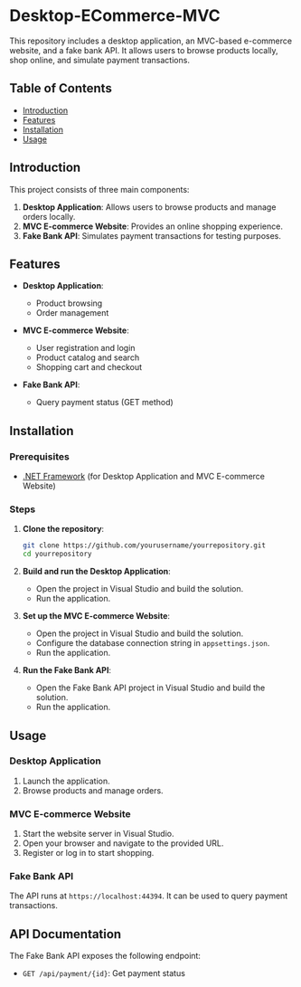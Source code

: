 # Desktop-ECommerce-MVC

This repository includes a desktop application, an MVC-based e-commerce website, and a fake bank API. It allows users to browse products locally, shop online, and simulate payment transactions.

## Table of Contents

- [Introduction](#introduction)
- [Features](#features)
- [Installation](#installation)
- [Usage](#usage)

## Introduction

This project consists of three main components:
1. **Desktop Application**: Allows users to browse products and manage orders locally.
2. **MVC E-commerce Website**: Provides an online shopping experience.
3. **Fake Bank API**: Simulates payment transactions for testing purposes.

## Features

- **Desktop Application**:
  - Product browsing
  - Order management

- **MVC E-commerce Website**:
  - User registration and login
  - Product catalog and search
  - Shopping cart and checkout

- **Fake Bank API**:
  - Query payment status (GET method)

## Installation

### Prerequisites

- [.NET Framework](https://dotnet.microsoft.com/download) (for Desktop Application and MVC E-commerce Website)

### Steps

1. **Clone the repository**:
    ```bash
    git clone https://github.com/yourusername/yourrepository.git
    cd yourrepository
    ```

2. **Build and run the Desktop Application**:
    - Open the project in Visual Studio and build the solution.
    - Run the application.

3. **Set up the MVC E-commerce Website**:
    - Open the project in Visual Studio and build the solution.
    - Configure the database connection string in `appsettings.json`.
    - Run the application.

4. **Run the Fake Bank API**:
    - Open the Fake Bank API project in Visual Studio and build the solution.
    - Run the application.

## Usage

### Desktop Application

1. Launch the application.
2. Browse products and manage orders.

### MVC E-commerce Website

1. Start the website server in Visual Studio.
2. Open your browser and navigate to the provided URL.
3. Register or log in to start shopping.

### Fake Bank API

The API runs at `https://localhost:44394`. It can be used to query payment transactions.
## API Documentation

The Fake Bank API exposes the following endpoint:

- `GET /api/payment/{id}`: Get payment status
